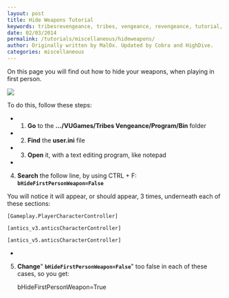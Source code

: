 ```yaml
---
layout: post
title: Hide Weapons Tutorial
keywords: tribesrevengeance, tribes, vengeance, revengeance, tutorial, guide, hide, first, weapon, bHideFirstPerSonWeapon
date: 02/03/2014
permalink: /tutorials/miscellaneous/hideweapons/
author: Originally written by MalOx. Updated by Cobra and HighDive.
categories: miscellaneous
---
```


On this page you will find out how to hide your weapons, when playing in first person.

  
 ![](hideweapons.jpg)

To do this, follow these steps:

- 1. **Go** to the **.../VUGames/Tribes Vengeance/Program/Bin** folder
- 2. **Find** the **user.ini** file
- 3. **Open** it, with a text editing program, like notepad
- 

4. **Search** the follow line, by using CTRL + F: **`bHideFirstPersonWeapon=False`**

You will notice it will appear, or should appear, 3 times, underneath each of these sections:

  

    [Gameplay.PlayerCharacterController]

    [antics_v3.anticsCharacterController]

    [antics_v5.anticsCharacterController]

  
- 

5. **Change**" **`bHideFirstPersonWeapon=False`**" too false in each of these cases, so you get:

  

    bHideFirstPersonWeapon=True
